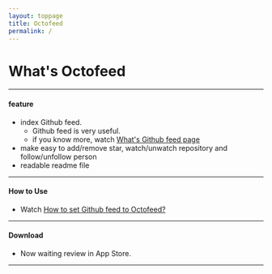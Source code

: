 ```yaml
---
layout: toppage
title: Octofeed
permalink: /
---
```

# What's Octofeed

---

#### feature

+ index Github feed.
  + Github feed is very useful. 
  + if you know more, watch [What's Github feed page](./whats_github_feed.html)
+ make easy to add/remove star, watch/unwatch repository and follow/unfollow person
+ readable readme file 

---

#### How to Use
* Watch [How to set Github feed to Octofeed?](./whats_github_feed.html#how_to_set_github_feed_to_octofeed)

---

#### Download
* Now waiting review in App Store.

---


